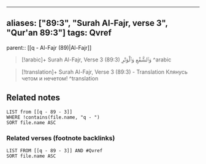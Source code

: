 
---
aliases: ["89:3", "Surah Al-Fajr, verse 3", "Qur'an 89:3"]
tags: Qvref
---

parent:: [[q - Al-Fajr (89)|Al-Fajr]]

> [!arabic]+ Surah Al-Fajr, Verse 3 (89:3)
> <span class="quran-arabic">وَٱلشَّفْعِ وَٱلْوَتْرِ</span>
^arabic

> [!translation]+ Surah Al-Fajr, Verse 3 (89:3) - Translation
> Клянусь четом и нечетом!
^translation



## Related notes
```dataview
LIST from [[q - 89 - 3]]
WHERE !contains(file.name, "q - ")
SORT file.name ASC
```

### Related verses (footnote backlinks)
```dataview
LIST FROM [[q - 89 - 3]] AND #Qvref
SORT file.name ASC
```

